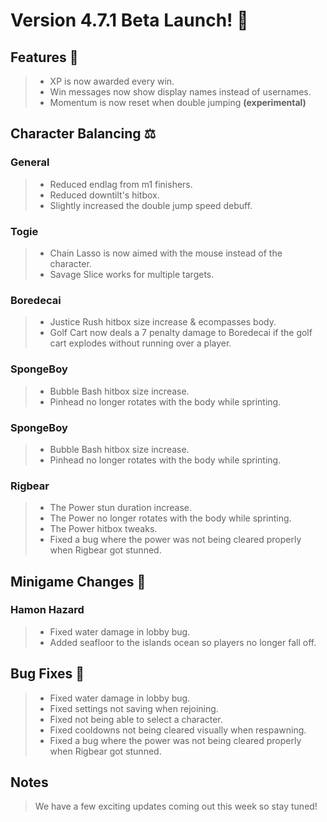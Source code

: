 # Version 4.7.1 Beta Launch! 🎉

## Features 🎈

> - XP is now awarded every win.
> - Win messages now show display names instead of usernames.
> - Momentum is now reset when double jumping **(experimental)**

## Character Balancing ⚖️

### General

> - Reduced endlag from m1 finishers.
> - Reduced downtilt's hitbox.
> - Slightly increased the double jump speed debuff.

### Togie

> - Chain Lasso is now aimed with the mouse instead of the character.
> - Savage Slice works for multiple targets.

### Boredecai

> - Justice Rush hitbox size increase & ecompasses body.
> - Golf Cart now deals a 7 penalty damage to Boredecai if the golf cart explodes without running over a player.

### SpongeBoy

> - Bubble Bash hitbox size increase.
> - Pinhead no longer rotates with the body while sprinting.

### SpongeBoy

> - Bubble Bash hitbox size increase.
> - Pinhead no longer rotates with the body while sprinting.

### Rigbear

> - The Power stun duration increase.
> - The Power no longer rotates with the body while sprinting.
> - The Power hitbox tweaks.
> - Fixed a bug where the power was not being cleared properly when Rigbear got stunned.

## Minigame Changes 🏓

### Hamon Hazard

> - Fixed water damage in lobby bug.
> - Added seafloor to the islands ocean so players no longer fall off.

## Bug Fixes 👾

> - Fixed water damage in lobby bug.
> - Fixed settings not saving when rejoining.
> - Fixed not being able to select a character.
> - Fixed cooldowns not being cleared visually when respawning.
> - Fixed a bug where the power was not being cleared properly when Rigbear got stunned.

## Notes

> We have a few exciting updates coming out this week so stay tuned!
